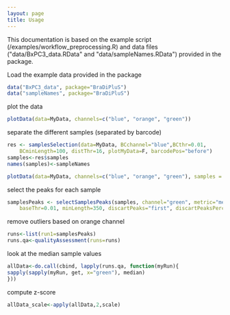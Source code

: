 ```yaml
---
layout: page
title: Usage
---
```


This documentation is based on the example script (/examples/workflow_preprocessing.R) and data files ("data/BxPC3_data.RData" and "data/sampleNames.RData") provided in the package.


Load the example data provided in the package

```R
data("BxPC3_data", package="BraDiPluS")
data("sampleNames", package="BraDiPluS")
```

plot the data

```R
plotData(data=MyData, channels=c("blue", "orange", "green"))
```

separate the different samples (separated by barcode) 

```R
res <- samplesSelection(data=MyData, BCchannel="blue",BCthr=0.01,
	BCminLength=100, distThr=16, plotMyData=F, barcodePos="before")
samples<-res$samples
names(samples)<-sampleNames

plotData(data=MyData, channels=c("blue", "orange", "green"), samples = samples)
```

select the peaks for each sample

```R
samplesPeaks <- selectSamplesPeaks(samples, channel="green", metric="median",
	baseThr=0.01, minLength=350, discartPeaks="first", discartPeaksPerc=5)
```

remove outliers based on orange channel

```R
runs<-list(run1=samplesPeaks)
runs.qa<-qualityAssessment(runs=runs)
```

look at the median sample values

```R
allData<-do.call(cbind, lapply(runs.qa, function(myRun){
sapply(sapply(myRun, get, x="green"), median)
}))
```

compute z-score

```R
allData_scale<-apply(allData,2,scale)
```
